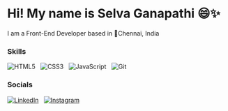 # Hi! My name is Selva Ganapathi 😄✨
I am a Front-End Developer based in 📍Chennai, India


### Skills

![HTML5](https://img.shields.io/badge/html5-%23E34F26.svg?style=for-the-badge&logo=html5&logoColor=white) &nbsp; ![CSS3](https://img.shields.io/badge/css3-%231572B6.svg?style=for-the-badge&logo=css3&logoColor=white) &nbsp; ![JavaScript](https://img.shields.io/badge/javascript-%23323330.svg?style=for-the-badge&logo=javascript&logoColor=%23F7DF1E) &nbsp; ![Git](https://img.shields.io/badge/git-%23F05033.svg?style=for-the-badge&logo=git&logoColor=white)


### Socials

<a href="https://www.linkedin.com/in/selva-ganapathi/" rel="nofollow">![LinkedIn](https://img.shields.io/badge/linkedin-%230077B5.svg?style=for-the-badge&logo=linkedin&logoColor=white)</a>  &nbsp;  <a href="https://www.instagram.com/mr_selva_g" rel="nofollow">![Instagram](https://img.shields.io/badge/Instagram-%23E4405F.svg?style=for-the-badge&logo=Instagram&logoColor=white)</a>


<!-- <a href=”https://www.linkedin.com/in/yushi95/"><img align=”left” src=”https://raw.githubusercontent.com/yushi1007/yushi1007/main/images/linkedin.svg" alt=”Yu Shi | LinkedIn” width=”21px”/></a>

**selva1011/selva1011** is a ✨ _special_ ✨ repository because its `README.md` (this file) appears on your GitHub profile.

Here are some ideas to get you started:

- 🔭 I’m currently working on ...
- 🌱 I’m currently learning ...
- 👯 I’m looking to collaborate on ...
- 🤔 I’m looking for help with ...
- 💬 Ask me about ...
- 📫 How to reach me: ...
- 😄 Pronouns: ...
- ⚡ Fun fact: ...
-->
